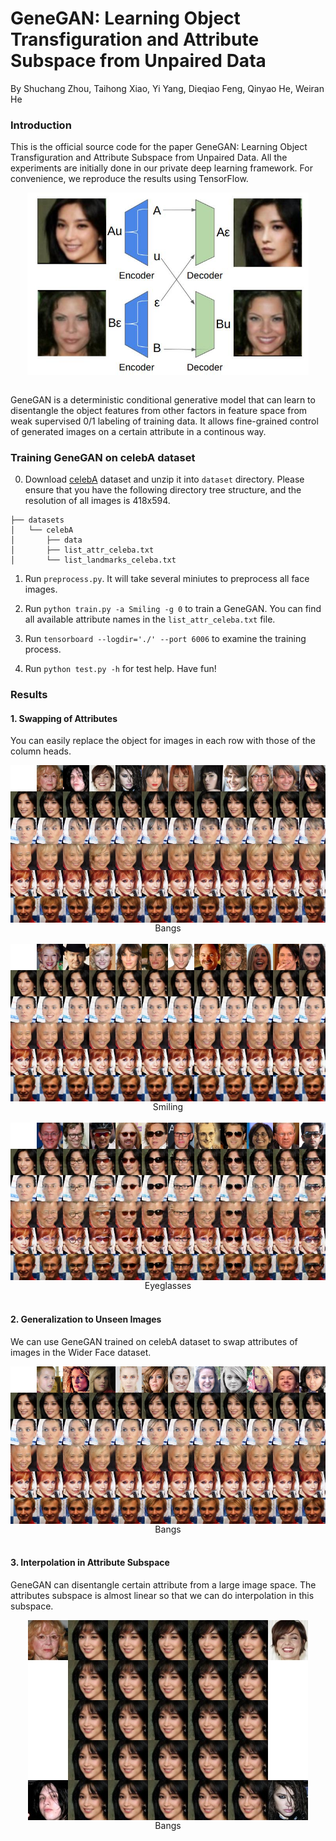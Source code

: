 # GeneGAN: Learning Object Transfiguration and Attribute Subspace from Unpaired Data

By Shuchang Zhou, Taihong Xiao, Yi Yang, Dieqiao Feng, Qinyao He, Weiran He

### Introduction

This is the official source code for the paper GeneGAN: Learning Object Transfiguration 
and Attribute Subspace from Unpaired Data. All the experiments are initially done in 
our private deep learning framework. For convenience, we reproduce the results using TensorFlow.

<div align="center">
<img align="center" src="images/cross.jpg" width="450" alt="cross">
</div> 
<br/>

GeneGAN is a deterministic conditional generative model that can learn to disentangle the object
features from other factors in feature space from weak supervised 0/1 labeling of training data.
It allows fine-grained control of generated images on a certain attribute in a continous way.

### Training GeneGAN on celebA dataset

0. Download [celebA](http://mmlab.ie.cuhk.edu.hk/projects/CelebA.html) dataset and unzip it into 
`dataset` directory. Please ensure that you have the following directory tree structure, and the 
resolution of all images is 418x594.

```
├── datasets
│   └── celebA
│       ├── data
│       ├── list_attr_celeba.txt
│       └── list_landmarks_celeba.txt
```
1. Run `preprocess.py`. It will take several miniutes to preprocess all face images.

2. Run `python train.py -a Smiling -g 0` to train a GeneGAN. You can find all available 
attribute names in the `list_attr_celeba.txt` file. 

3. Run `tensorboard --logdir='./' --port 6006` to examine the training process.

4. Run `python test.py -h` for test help. Have fun!

### Results


#### 1. Swapping of Attributes 

You can easily replace the object for images in each row with those of the column heads. 

<div align="center">
<img align="center" src="images/hair.jpg" alt="Bangs">
</div>
<div align="center">
Bangs 
</div>
<br/>

<div align="center">
<img align="center" src="images/smiling.jpg" alt="Smiling">
</div>
<div align="center">
Smiling
</div>
<br/>

<div align="center">
<img align="center" src="images/glasses.jpg" alt="Eyeglasses">
</div>
<div align="center">
Eyeglasses
</div>
<br/>



#### 2. Generalization to Unseen Images 

We can use GeneGAN trained on celebA dataset to swap attributes of images in the Wider Face dataset.

<div align="center">
<img align="center" src="images/unseen.jpg" alt="unseen">
</div>
<div align="center">
Bangs 
</div>
<br/>

#### 3. Interpolation in Attribute Subspace

GeneGAN can disentangle certain attribute from a large image space. The attributes subspace is almost linear 
so that we can do interpolation in this subspace.

<div align="center">
<img align="center" src="images/interpolation.jpg" alt="Eyeglasses">
</div>
<div align="center">
Bangs 
</div>
<br/>

